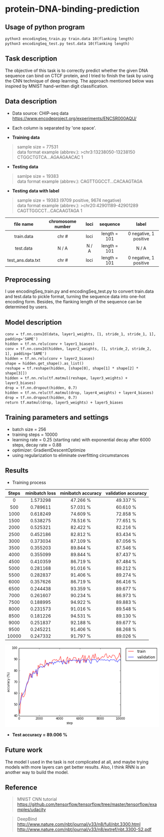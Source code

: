 protein-DNA-binding-prediction
===
## Usage of python program
```
python3 encodingSeq_train.py train.data 10(flanking length)
python3 encodingSeq_test.py test.data 10(flanking length)
```
## Task description
The objective of this task is to correctly predict whether the given DNA sequence can bind on CTCF protein, and I tried to finish the task by using the CNN technique of deep learning. The approach mentioned below was inspired by MNIST hand-written digit classification.


## Data description
* Data source: CHIP-seq data https://www.encodeproject.org/experiments/ENCSR000AQU/
* Each column is separated by 'one space'.

* **Training data**  <br/>
> sample size = 77531 <br/>
> data format example (abbrev.): >chr3:13238050-13238150 CTGGCTGTCA...AGAAGAACAC 1

* **Testing data** <br/>
> samlpe size = 19383 <br/>
> data format example (abbrev.): CAGTTGGCCT...CACAAGTAGA

* **Testing data with label** <br/>
> sample size = 19383 (9709 positive, 9674 negative) <br/>
> data format example (abbrev.): >chr20:42901189-42901289 CAGTTGGCCT...CACAAGTAGA 1

| file name | chromosome number | loci | sequence | label |
| :--: | :--: | :--: | :--: | :--: |
| train.data | chr # | loci | length = 101 | 0 negative, 1 positive |
| test.data | N / A| N / A | length = 101 | N / A |
| test_ans.data.txt | chr # | loci | length = 101 | 0 negative, 1 positive |

## Preprocessing
I use encodingSeq_train.py and encodingSeq_test.py to convert train.data and test.data to pickle format, turning the sequence data into one-hot encoding form. Besides, the flanking length of the sequence can be determined by users.

## Model description
```
conv = tf.nn.conv2d(data, layer1_weights, [1, stride_1, stride_1, 1], padding='SAME')
hidden = tf.nn.relu(conv + layer1_biases)
conv = tf.nn.conv2d(hidden, layer2_weights, [1, stride_2, stride_2, 1], padding='SAME')
hidden = tf.nn.relu(conv + layer2_biases)
shape = hidden.get_shape().as_list()
reshape = tf.reshape(hidden, [shape[0], shape[1] * shape[2] * shape[3]])
hidden = tf.nn.relu(tf.matmul(reshape, layer3_weights) + layer3_biases)
drop = tf.nn.dropout(hidden, 0.7)
hidden = tf.nn.relu(tf.matmul(drop, layer4_weights) + layer4_biases)
drop = tf.nn.dropout(hidden, 0.7)
return tf.matmul(drop, layer5_weights) + layer5_biases
```

## Training parameters and settings
* batch size = 256 <br/>
* training steps = 10000 <br/>
* learning rate = 0.25 (starting rate) with exponential decay after 6000 steps, decay rate = 0.88 <br/>
* optimizer: GradientDescentOptimize <br/>
* using regularization to eliminate overfitting circumstances

## Results
* Training process

| Steps | minibatch loss | minibatch accuracy | validation accuracy |
| :--: | :--: | :--: | :--: |
| 0 | 1.573298 | 47.266 %	| 49.337 % |
| 500	| 0.789611	| 57.031 % | 60.610 % |
| 1000 | 0.618249	| 74.609 %	| 72.858 % |
| 1500 | 0.538275	| 78.516 %	| 77.651 % |
| 2000 | 0.525321	| 82.422 % | 82.216 % |
| 2500 | 0.452186	| 82.812 %	| 83.434 % |
| 3000 | 0.373034	| 87.109 %	| 87.056 % |
| 3500 | 0.355203	| 89.844 %	| 87.546 % |
| 4000 | 0.355099	| 89.844 %	| 87.437 % |
| 4500 | 0.410359	| 86.719 %	| 87.484 % |
| 5000 | 0.281168	| 91.016 %	| 89.212 % |
| 5500 | 0.282837	| 91.406 %	| 89.274 % |
| 6000 | 0.357626	| 86.719 %	| 86.416 % |
| 6500 | 0.244438 | 93.359 %	| 89.677 % |
| 7000 | 0.261607 | 90.234 %	| 86.973 % |
| 7500 | 0.188995	| 94.922 %	| 89.883 % |
| 8000 | 0.231573	| 91.016 %	| 89.548 % |
| 8500 | 0.181226	| 94.531 %	| 89.130 % |
| 9000 | 0.251837	| 92.188 %	| 89.677 % |
| 9500 | 0.245221	| 91.406 %	| 88.268 % |
| 10000 | 0.247332	| 91.797 %	| 89.026 % |

<img src="https://github.com/andrewkgs/protein-DNA-binding-prediction/blob/master/result.png"> <br/>
* **Test accuracy = 89.006 %**


## Future work
The model I used in the task is not complicated at all, and maybe trying models with more layers can get better results.
Also, I think RNN is an another way to build the model.

## Reference
> MNIST CNN tutorial <br/>
> https://github.com/tensorflow/tensorflow/tree/master/tensorflow/examples/udacity

> DeepBind <br/>
> http://www.nature.com/nbt/journal/v33/n8/full/nbt.3300.html <br/>
> http://www.nature.com/nbt/journal/v33/n8/extref/nbt.3300-S2.pdf
